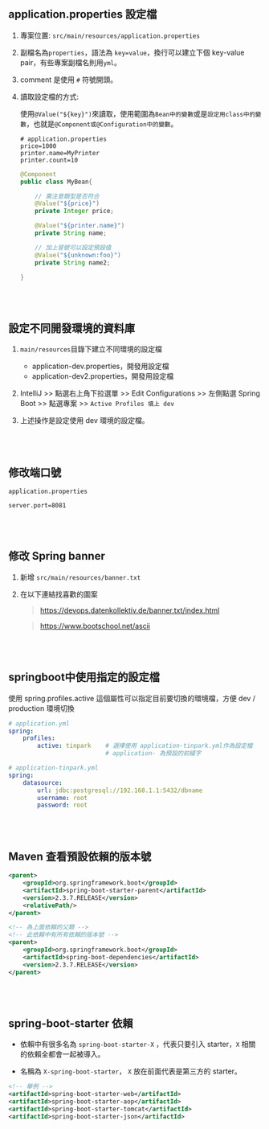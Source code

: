 ## application.properties 設定檔

1. 專案位置: `src/main/resources/application.properties`

2. 副檔名為`properties`，語法為 `key=value`，換行可以建立下個 key-value pair，有些專案副檔名則用`yml`。

3. comment 是使用 `#` 符號開頭。

4. 讀取設定檔的方式:
   
    使用`@Value("${key}")`來讀取，使用範圍為`Bean中的變數`或是`設定用class中的變數`，也就是`@Component或@Configuration中的變數`。
   
   ```properties
   # application.properties
   price=1000
   printer.name=MyPrinter
   printer.count=10
   ```
   
   ```java
   @Component
   public class MyBean{
   
       // 需注意類型是否符合
       @Value("${price}")
       private Integer price;
   
       @Value("${printer.name}")
       private String name;
   
       // 加上冒號可以設定預設值
       @Value("${unknown:foo}")
       private String name2;
   
   }
   ```

<br/>

<br/>

## 設定不同開發環境的資料庫

1. `main/resources`目錄下建立不同環境的設定檔
   
   * application-dev.properties，開發用設定檔
   * application-dev2.properties，開發用設定檔

2. IntelliJ >> 點選右上角下拉選單 >> Edit Configurations >> 左側點選 Spring Boot >> 點選專案 >> `Active Profiles 填上 dev`

3. 上述操作是設定使用 dev 環境的設定檔。

<br/>

<br/>

## 修改端口號

`application.properties`

```properties
server.port=8081
```

<br/>

<br/>

## 修改 Spring banner

1. 新增 `src/main/resources/banner.txt`

2. 在以下連結找喜歡的圖案
   
   > https://devops.datenkollektiv.de/banner.txt/index.html
   
   > https://www.bootschool.net/ascii

<br/>

<br/>

## springboot中使用指定的設定檔

使用 spring.profiles.active 這個屬性可以指定目前要切換的環境檔，方便 dev / production 環境切換

```yml
# application.yml
spring:
    profiles:
        active: tinpark    # 選擇使用 application-tinpark.yml作為設定檔
                           # application- 為預設的前綴字
```

```yml
# application-tinpark.yml
spring:
    datasource:
        url: jdbc:postgresql://192.168.1.1:5432/dbname
        username: root
        password: root
```

<br/>

<br/>

## Maven 查看預設依賴的版本號
```xml
<parent>
    <groupId>org.springframework.boot</groupId>
    <artifactId>spring-boot-starter-parent</artifactId>
    <version>2.3.7.RELEASE</version>
    <relativePath/> 
</parent>

<!-- 為上面依賴的父類 -->
<!-- 此依賴中有所有依賴的版本號 -->
<parent>
    <groupId>org.springframework.boot</groupId>
    <artifactId>spring-boot-dependencies</artifactId>
    <version>2.3.7.RELEASE</version>
</parent>
```

<br/>

<br/>

## spring-boot-starter 依賴
* 依賴中有很多名為 `spring-boot-starter-X` ，代表只要引入 starter，`X` 相關的依賴全都會一起被導入。

* 名稱為 `X-spring-boot-starter`， `X` 放在前面代表是第三方的 starter。
```xml
<!-- 舉例 -->
<artifactId>spring-boot-starter-web</artifactId>
<artifactId>spring-boot-starter-aop</artifactId>
<artifactId>spring-boot-starter-tomcat</artifactId>
<artifactId>spring-boot-starter-json</artifactId>
```